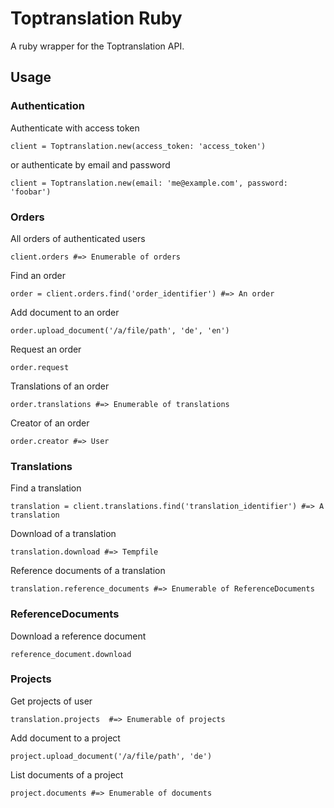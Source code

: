 # Toptranslation Ruby

A ruby wrapper for the Toptranslation API.

## Usage
### Authentication
Authenticate with access token

```
client = Toptranslation.new(access_token: 'access_token')
```

or authenticate by email and password

```
client = Toptranslation.new(email: 'me@example.com', password: 'foobar')
```

### Orders
All orders of authenticated users

```
client.orders #=> Enumerable of orders
```

Find an order

```
order = client.orders.find('order_identifier') #=> An order
```

Add document to an order

```
order.upload_document('/a/file/path', 'de', 'en')
```

Request an order

```
order.request
```

Translations of an order

```
order.translations #=> Enumerable of translations
```

Creator of an order

```
order.creator #=> User
```

### Translations
Find a translation

```
translation = client.translations.find('translation_identifier') #=> A translation
```

Download of a translation

```
translation.download #=> Tempfile
```

Reference documents of a translation

```
translation.reference_documents #=> Enumerable of ReferenceDocuments
```

### ReferenceDocuments
Download a reference document

```
reference_document.download
```

### Projects
Get projects of user

```
translation.projects  #=> Enumerable of projects
```

Add document to a project

```
project.upload_document('/a/file/path', 'de')
```

List documents of a project

```
project.documents #=> Enumerable of documents
```



